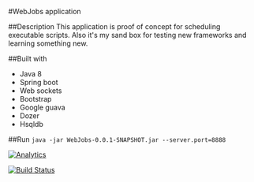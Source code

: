 
#WebJobs application

##Description
This application is proof of concept for scheduling executable scripts. Also it's my sand box for testing new frameworks and learning something new.

##Built with
* Java 8
* Spring boot
* Web sockets
* Bootstrap
* Google guava
* Dozer
* Hsqldb

##Run
`java -jar WebJobs-0.0.1-SNAPSHOT.jar --server.port=8888`

[![Analytics](https://ga-beacon.appspot.com/UA-54543878-2/robertsv/WebJobs)]()


[![Build Status](https://travis-ci.org/robertsv/WebJobs.svg?branch=master)](https://travis-ci.org/robertsv/WebJobs)

